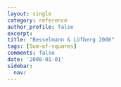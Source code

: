 ```yaml
---
layout: single
category: reference
author_profile: false
excerpt: 
title: "Besselmann & Löfberg 2008"
tags: [Sum-of-squares]
comments: false
date: '2008-01-01'
sidebar:
  nav: 
---
```

